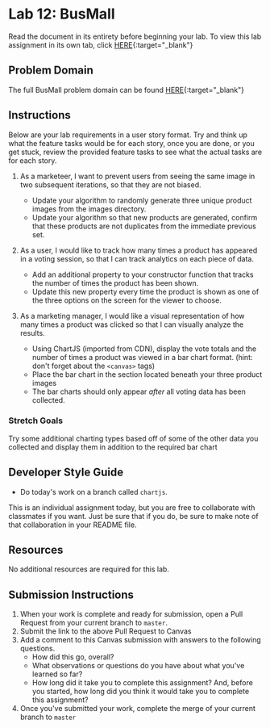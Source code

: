 # Lab 12: BusMall

Read the document in its entirety before beginning your lab. To view this lab assignment in its own tab, click [HERE](https://codefellows.github.io/code-201-guide/curriculum/class-12/lab/){:target="_blank"}

## Problem Domain

The full BusMall problem domain can be found [HERE](https://codefellows.github.io/code-201-guide/curriculum/class-11/lab/){:target="_blank"}

## Instructions

Below are your lab requirements in a user story format. Try and think up what the feature tasks would be for each story, once you are done, or you get stuck, review the provided feature tasks to see what the actual tasks are for each story.

1. As a marketeer, I want to prevent users from seeing the same image in two subsequent iterations, so that they are not biased.
    - Update your algorithm to randomly generate three unique product images from the images directory.
    - Update your algorithm so that new products are generated, confirm that these products are not duplicates from the immediate previous set.

1. As a user, I would like to track how many times a product has appeared in a voting session, so that I can track analytics on each piece of data.
    - Add an additional property to your constructor function that tracks the number of times the product has been shown.
    - Update this new property every time the product is shown as one of the three options on the screen for the viewer to choose.

1. As a marketing manager, I would like a visual representation of how many times a product was clicked so that I can visually analyze the results.

    - Using ChartJS (imported from CDN), display the vote totals and the number of times a product was viewed in a bar chart format. (hint: don't forget about the `<canvas>` tags)
    - Place the bar chart in the section located beneath your three product images
    - The bar charts should only appear *after* all voting data has been collected.

### Stretch Goals

 Try some additional charting types based off of some of the other data you collected and display them in addition to the required bar chart

## Developer Style Guide

- Do today's work on a branch called `chartjs`.

This is an individual assignment today, but you are free to collaborate with classmates if you want. Just be sure that if you do, be sure to make note of that collaboration in your README file.

## Resources

No additional resources are required for this lab.

## Submission Instructions

1. When your work is complete and ready for submission, open a Pull Request from your current branch to `master`.
1. Submit the link to the above Pull Request to Canvas
1. Add a comment to this Canvas submission with answers to the following questions.
    - How did this go, overall?
    - What observations or questions do you have about what you've learned so far?
    - How long did it take you to complete this assignment? And, before you started, how long did you think it would take you to complete this assignment?
1. Once you've submitted your work, complete the merge of your current branch to `master`
